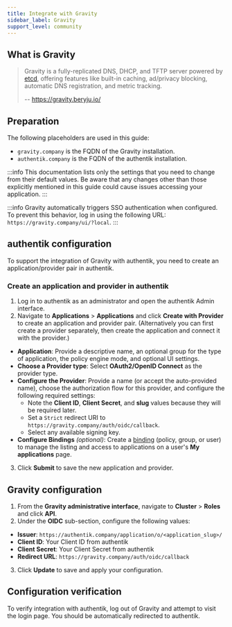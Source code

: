 ```yaml
---
title: Integrate with Gravity
sidebar_label: Gravity
support_level: community
---
```


## What is Gravity

> Gravity is a fully-replicated DNS, DHCP, and TFTP server powered by [etcd](https://etcd.io/), offering features like built-in caching, ad/privacy blocking, automatic DNS registration, and metric tracking.
>
> -- https://gravity.beryju.io/

## Preparation

The following placeholders are used in this guide:

- `gravity.company` is the FQDN of the Gravity installation.
- `authentik.company` is the FQDN of the authentik installation.

:::info
This documentation lists only the settings that you need to change from their default values. Be aware that any changes other than those explicitly mentioned in this guide could cause issues accessing your application.
:::

:::info
Gravity automatically triggers SSO authentication when configured. To prevent this behavior, log in using the following URL: `https://gravity.company/ui/?local`.
:::

## authentik configuration

To support the integration of Gravity with authentik, you need to create an application/provider pair in authentik.

### Create an application and provider in authentik

1. Log in to authentik as an administrator and open the authentik Admin interface.
2. Navigate to **Applications** > **Applications** and click **Create with Provider** to create an application and provider pair. (Alternatively you can first create a provider separately, then create the application and connect it with the provider.)

- **Application**: Provide a descriptive name, an optional group for the type of application, the policy engine mode, and optional UI settings.
- **Choose a Provider type**: Select **OAuth2/OpenID Connect** as the provider type.
- **Configure the Provider**: Provide a name (or accept the auto-provided name), choose the authorization flow for this provider, and configure the following required settings:
    - Note the **Client ID**, **Client Secret**, and **slug** values because they will be required later.
    - Set a `Strict` redirect URI to `https://gravity.company/auth/oidc/callback`.
    - Select any available signing key.
- **Configure Bindings** _(optional)_: Create a [binding](/docs/add-secure-apps/flows-stages/bindings/) (policy, group, or user) to manage the listing and access to applications on a user's **My applications** page.

3. Click **Submit** to save the new application and provider.

## Gravity configuration

1. From the **Gravity administrative interface**, navigate to **Cluster** > **Roles** and click **API**.
2. Under the **OIDC** sub-section, configure the following values:

- **Issuer**: `https://authentik.company/application/o/<application_slug>/`
- **Client ID**: Your Client ID from authentik
- **Client Secret**: Your Client Secret from authentik
- **Redirect URL**: `https://gravity.company/auth/oidc/callback`

3. Click **Update** to save and apply your configuration.

## Configuration verification

To verify integration with authentik, log out of Gravity and attempt to visit the login page. You should be automatically redirected to authentik.

